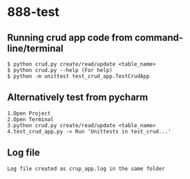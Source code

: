 # 888-test


## Running crud app code from command-line/terminal

```
$ python crud.py create/read/update <table_name>
$ python crud.py --help (For help)
$ python -m unittest test_crud_app.TestCrudApp
```

## Alternatively test from pycharm
```
1.Open Project
2.Open Terminal
3.python crud.py create/read/update <table_name>
4.test_crud_app.py -> Run 'Unittests in test_crud...'

```

## Log file

```
Log file created as crup_app.log in the same folder

```